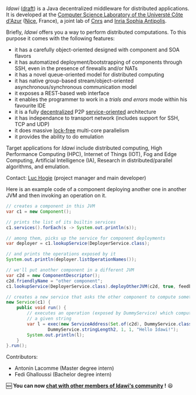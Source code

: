 *Idawi* ([draft](http://www.i3s.unice.fr/~hogie/idawi.pdf)) is a Java decentralized middleware for distributed applications. It is developed at the
[Computer Science Laboratory of the Universté Côte d'Azur](http://www.i3s.unice.fr/en/comredEn) ([Nice](https://www.google.com/maps/@43.5168069,6.6753034,5633a,35y,67.34h,76.97t/data=!3m1!1e3), France),
a joint lab of [Cnrs](https://www.cnrs.fr) and [Inria Sophia Antipolis](https://www.inria.fr).

Briefly, *Idawi* offers you a way to perform distributed computations. To this purpose it comes with the following features:
- it has a carefully object-oriented designed with component and SOA flavors
- it has automatized deployment/bootstrapping of components through SSH, even in the presence of firewalls and/or NATs
- it has a novel queue-oriented model for distributed computing
- it has native group-based stream/object-oriented asynchronous/synchronous communication model
- it exposes a REST-based web interface
- it enables the programmer to work in a *trials and errors* mode within his favourite IDE
- it is a fully [decentralized](https://en.wikipedia.org/wiki/Decentralised_system) P2P [service-oriented](https://en.wikipedia.org/wiki/Service-oriented_architecture) architecture
- it has independance to transport network (includes support for SSH, TCP and UDP)
- it does massive [lock-free](https://preshing.com/20120612/an-introduction-to-lock-free-programming/) multi-core parallelism
- it provides the ability to do emulation

Target applications for *Idawi* include distributed computing, High Performance Computing (HPC), Internet of Things (IOT), Fog and Edge Computing, Artificial Intelligence (IA), Research in distributed/parallel algorithms, and emulation.

Contact: [Luc Hogie](http://www.i3s.unice.fr/~hogie/) (project manager and main developer)

Here is an example code of a component deploying another one in another JVM and then invoking an operation on it.
```java
// creates a component in this JVM
var c1 = new Component();

// prints the list of its builtin services
c1.services().forEach(s -> System.out.println(s));

// among them, picks up the service for component deployments
var deployer = c1.lookupService(DeployerService.class);

// and prints the operations exposed by it
System.out.println(deployer.listOperationNames());

// we'll put another component in a different JVM
var c2d = new ComponentDescriptor();
c2d.friendlyName = "other component";
c1.lookupService(DeployerService.class).deployOtherJVM(c2d, true, feedback -> {}, ok -> {});

// creates a new service that asks the other component to compute something
new Service(c1) {
	public void run() {
		// executes an operation (exposed by DummyService) which computes the length of
		// a given string
		var l = exec(new ServiceAddress(Set.of(c2d), DummyService.class),
				DummyService.stringLength2, 1, 1, "Hello Idawi!");
		System.out.println(l);
	}
}.run();
```



Contributors:
- Antonin Lacomme (Master degree intern)
- Fedi Ghalloussi (Bachelor degree intern)

:new: **You can now [chat with other members of Idawi's community](http://webchat.ircnet.net/?channels=idawi&uio=MT11bmRlZmluZWQb1) !** :satisfied:

